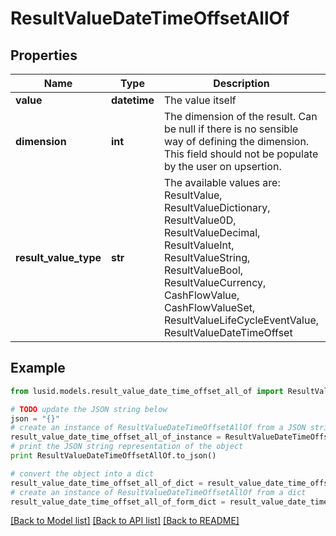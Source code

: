 # ResultValueDateTimeOffsetAllOf


## Properties
Name | Type | Description | Notes
------------ | ------------- | ------------- | -------------
**value** | **datetime** | The value itself | [optional] 
**dimension** | **int** | The dimension of the result. Can be null if there is no sensible way of defining the dimension. This field should not be  populate by the user on upsertion. | [optional] 
**result_value_type** | **str** | The available values are: ResultValue, ResultValueDictionary, ResultValue0D, ResultValueDecimal, ResultValueInt, ResultValueString, ResultValueBool, ResultValueCurrency, CashFlowValue, CashFlowValueSet, ResultValueLifeCycleEventValue, ResultValueDateTimeOffset | 

## Example

```python
from lusid.models.result_value_date_time_offset_all_of import ResultValueDateTimeOffsetAllOf

# TODO update the JSON string below
json = "{}"
# create an instance of ResultValueDateTimeOffsetAllOf from a JSON string
result_value_date_time_offset_all_of_instance = ResultValueDateTimeOffsetAllOf.from_json(json)
# print the JSON string representation of the object
print ResultValueDateTimeOffsetAllOf.to_json()

# convert the object into a dict
result_value_date_time_offset_all_of_dict = result_value_date_time_offset_all_of_instance.to_dict()
# create an instance of ResultValueDateTimeOffsetAllOf from a dict
result_value_date_time_offset_all_of_form_dict = result_value_date_time_offset_all_of.from_dict(result_value_date_time_offset_all_of_dict)
```
[[Back to Model list]](../README.md#documentation-for-models) [[Back to API list]](../README.md#documentation-for-api-endpoints) [[Back to README]](../README.md)


